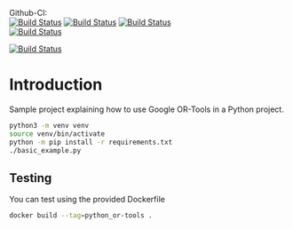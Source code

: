 Github-CI:<br>
[![Build Status][github_amd64_linux_status]][github_amd64_linux_link]
[![Build Status][github_amd64_macos_status]][github_amd64_macos_link]
[![Build Status][github_amd64_windows_status]][github_amd64_windows_link]  
[![Build Status][github_arm64_macos_status]][github_arm64_macos_link]

[![Build Status][github_amd64_docker_status]][github_amd64_docker_link]

[github_amd64_linux_status]: ./../../actions/workflows/amd64_linux.yml/badge.svg
[github_amd64_linux_link]: ./../../actions/workflows/amd64_linux.yml
[github_amd64_macos_status]: ./../../actions/workflows/amd64_macos.yml/badge.svg
[github_amd64_macos_link]: ./../../actions/workflows/amd64_macos.yml
[github_amd64_windows_status]: ./../../actions/workflows/amd64_windows.yml/badge.svg
[github_amd64_windows_link]: ./../../actions/workflows/amd64_windows.yml

[github_arm64_macos_status]: ./../../actions/workflows/arm64_macos.yml/badge.svg
[github_arm64_macos_link]: ./../../actions/workflows/arm64_macos.yml

[github_amd64_docker_status]: ./../../actions/workflows/amd64_docker.yml/badge.svg
[github_amd64_docker_link]: ./../../actions/workflows/amd64_docker.yml

# Introduction

Sample project explaining how to use Google OR-Tools in a Python project.

```sh
python3 -m venv venv
source venv/bin/activate
python -m pip install -r requirements.txt
./basic_example.py
```

## Testing

You can test using the provided Dockerfile

```sh
docker build --tag=python_or-tools .
```
